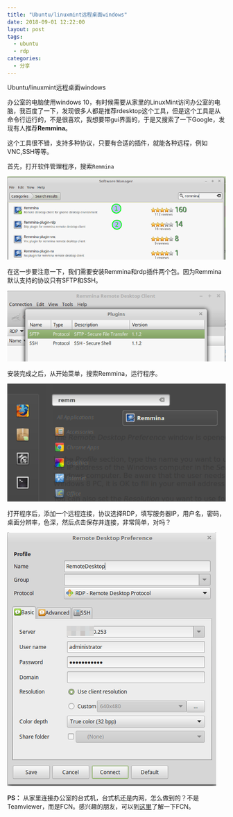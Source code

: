 ```yaml
---
title: "Ubuntu/linuxmint远程桌面windows"
date: 2018-09-01 12:22:00
layout: post
tags: 
  - ubuntu
  - rdp
categories:
  - 分享
---
```

Ubuntu/linuxmint远程桌面windows

办公室的电脑使用windows 10，有时候需要从家里的LinuxMint访问办公室的电脑，我百度了一下，发现很多人都是推荐rdesktop这个工具，但是这个工具是从命令行运行的，不是很喜欢，我想要带gui界面的，于是又搜索了一下Google，发现有人推荐**Remmina**。

这个工具很不错，支持多种协议，只要有合适的插件，就能各种远程，例如VNC,SSH等等。
<!--more-->
首先，打开软件管理程序，搜索`Remmina`

![](https://raw.githubusercontent.com/istek/img/master/imgRDP_Remmina.png)

在这一步要注意一下，我们需要安装Remmina和rdp插件两个包。因为Remmina默认支持的协议只有SFTP和SSH。

![](https://raw.githubusercontent.com/istek/img/master/imgRDP_RemminaPlugins.png)

安装完成之后，从开始菜单，搜索Remmina，运行程序。

![](https://raw.githubusercontent.com/istek/img/master/imgRDP_RemminaList.png)

打开程序后，添加一个远程连接，协议选择RDP，填写服务器IP，用户名，密码，桌面分辨率，色深，然后点击保存并连接，非常简单，对吗？

![](https://raw.githubusercontent.com/istek/img/master/imgRDP_RemminaConnect.png)

**PS：**
从家里连接办公室的台式机，台式机还是内网，怎么做到的？不是Teamviewer，而是FCN。感兴趣的朋友，可以到[这里](https://github.com/boywhp/fcn)了解一下FCN。
